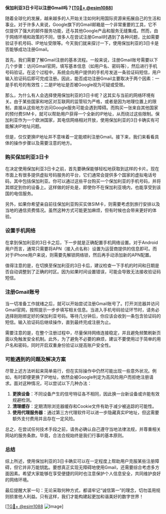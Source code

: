 **保加利亚3日卡可以注册Gmail吗？[[TG💪+ @esim1088](https://t.me/s/esim1088)]**

随着全球化的发展，越来越多的人开始关注如何利用国际资源来拓展自己的生活和事业。对于许多人来说，Google旗下的Gmail邮箱是一个非常重要的工具，它不仅提供了强大的邮件服务功能，还与其他Google产品和服务无缝集成。然而，由于网络环境和政策的不同，很多人在尝试注册Gmail时遇到了各种问题，比如需要验证手机号码、IP地址受限等。今天我们就来探讨一下，使用保加利亚的3日卡是否能够成功注册Gmail。

首先，我们需要了解Gmail注册的基本流程。一般来说，注册Gmail账号需要以下几个步骤：访问Gmail官网，填写基本信息（如用户名、密码等），然后进行手机号码验证。在这个过程中，系统会向用户提供的手机号发送一条验证码短信，用户输入验证码后即可完成注册。因此，能否成功注册Gmail主要取决于两个因素：一是手机号的有效性；二是IP地址是否被Google视为可疑或受限。

那么，为什么有人会选择使用保加利亚的3日卡呢？这其实与当前的网络环境有关。由于某些国家和地区对互联网的监管较为严格，或者是因为地理位置上的限制，直接从这些地方访问Google服务可能会遇到障碍。而购买一张来自其他国家的预付费SIM卡，就可以帮助用户获得一个全新的IP地址，从而绕过这些限制。保加利亚作为一个欧洲国家，其电信网络相对开放，使用保加利亚的3日卡确实有可能解决IP地址问题。

但是，仅仅更换IP地址并不意味着一定能顺利注册Gmail。接下来，我们来看看具体的操作步骤以及需要注意的地方。

### 购买保加利亚3日卡

在决定使用保加利亚3日卡之前，首先要确保能够轻松地获取到这样的卡片。现在市面上有很多提供虚拟号码服务的平台，它们通常会提供多个国家的虚拟电话号码，其中包括保加利亚。你可以通过这些平台购买一个保加利亚的手机号码，并将其绑定到你的设备上。这样做的好处是，即使你不在保加利亚境内，也能享受到该国的电信服务。

另外，如果你希望亲自前往保加利亚购买实体SIM卡，则需要考虑到旅行安排以及当地的通信资费情况。虽然这种方式可能更加麻烦，但有时候也会带来更好的体验。

### 设置手机网络

在拿到保加利亚的3日卡之后，下一步就是正确配置手机网络设置。对于Android用户而言，通常只需要将APN（接入点名称）设置为运营商提供的信息即可。而对于iPhone用户来说，则需要先解锁网络锁，然后再手动添加新的APN配置。

值得注意的是，在切换至保加利亚的3日卡后，建议检查一下手机的时间和日期是否自动调整到了正确的时区。因为如果时间设置错误，可能会导致无法接收验证码短信。

### 注册Gmail账号

当一切准备工作就绪之后，就可以开始尝试注册Gmail账号了。打开浏览器并访问Gmail官网，按照提示一步步填写相关信息。当进入手机号码验证环节时，请务必选择刚刚绑定好的保加利亚号码。等待几分钟后，你应该会收到一条包含验证码的短信。输入验证码后继续操作，直到最终完成注册为止。

需要注意的是，在整个注册过程中，尽量保持网络连接稳定，并且避免频繁刷新页面以免触发安全机制。此外，为了避免不必要的麻烦，建议不要使用过于简单的用户名和密码，同时开启双重身份验证以提高账户安全性。

### 可能遇到的问题及解决方案

尽管上述方法听起来简单易行，但在实际操作中仍然可能出现一些意外状况。例如，有时即便更换了IP地址，依然会被Google判定为高风险用户而拒绝注册请求。面对这种情况，可以尝试以下几种办法：

1. **更换设备**：不同设备产生的信号特征各不相同，因此换一台新设备或许能有效规避检测。
2. **清理缓存**：定期清除浏览器缓存和Cookie文件有助于减少被追踪的可能性。
3. **使用代理服务器**：通过第三方代理软件可以进一步隐藏真实IP地址，但这需要额外支付费用并且存在一定风险。

总之，在尝试任何技术手段之前，请务必确认自己遵守当地法律法规，并尊重相关网站的服务条款。毕竟，合法合规始终是我们行事的基本原则。

### 总结

综上所述，使用保加利亚的3日卡确实可以在一定程度上帮助用户克服某些注册障碍，但它并非万能钥匙。要想真正实现无障碍地使用Gmail，还需要综合考虑多方面因素。希望大家能够在享受便捷的同时也注意保护个人信息安全，共同维护良好的网络环境。

最后提醒大家一句：无论采取何种方式，都请牢记“诚信第一”的理念，切勿滥用规则损害他人利益。只有这样，我们才能构建起更加和谐美好的数字世界！

[[TG💪+ @esim1088](https://t.me/s/esim1088) ![Image](https://i.postimg.cc/4NQfJmqS/Snipaste-2025-05-13-00-14-12.png)]